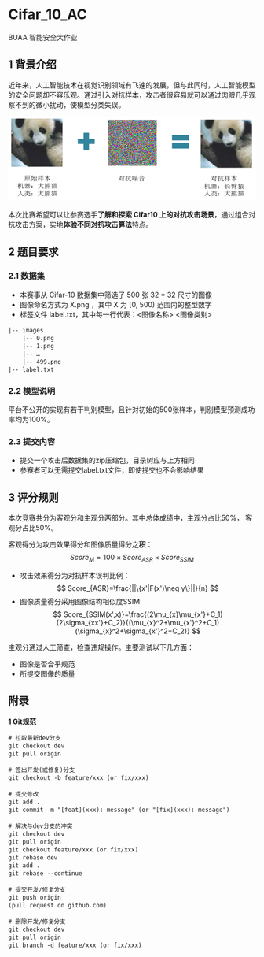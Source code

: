 # Cifar_10_AC
BUAA 智能安全大作业


## 1 背景介绍
近年来，人工智能技术在视觉识别领域有飞速的发展，但与此同时，人工智能模型的安全问题却不容乐观。通过引入对抗样本，攻击者很容易就可以通过肉眼几乎观察不到的微小扰动，使模型分类失误。

![](figure1.png)

本次比赛希望可以让参赛选手**了解和探索 Cifar10 上的对抗攻击场景**，通过组合对抗攻击方案，实地**体验不同对抗攻击算法**特点。


## 2 题目要求
### 2.1 数据集
* 本赛事从 Cifar-10 数据集中筛选了 500 张 32 * 32 尺寸的图像
* 图像命名方式为 X.png ，其中 X 为 [0, 500) 范围内的整型数字
* 标签文件 label.txt，其中每一行代表：<图像名称> <图像类别>
```
|-- images
	|-- 0.png
	|-- 1.png
	|-- …
	|-- 499.png
|-- label.txt
```
### 2.2 模型说明
平台不公开的实现有若干判别模型，且针对初始的500张样本，判别模型预测成功率均为100%。

### 2.3 提交内容
* 提交一个攻击后数据集的zip压缩包，目录树应与上方相同
* 参赛者可以无需提交label.txt文件，即使提交也不会影响结果


## 3 评分规则
本次竞赛共分为客观分和主观分两部分。其中总体成绩中，主观分占比50%， 客观分占比50%。

客观得分为攻击效果得分和图像质量得分之**积**：
$$
Score_M = 100 \times Score_{ASR} \times Score_{SSIM}
$$

* 攻击效果得分为对抗样本误判比例：
$$
Score_{ASR}=\frac{||\{x'|F(x')\neq y\}||}{n}
$$
* 图像质量得分采用图像结构相似度SSIM:
$$
Score_{SSIM(x',x)}=\frac{(2\mu_{x}\mu_{x'}+C_1)(2\sigma_{xx'}+C_2)}{(\mu_{x}^2+\mu_{x'}^2+C_1)(\sigma_{x}^2+\sigma_{x'}^2+C_2)}
$$

主观分通过人工筛查，检查违规操作。主要测试以下几方面：
* 图像是否合乎规范
* 所提交图像的质量


## 附录
**1 Git规范**
```
# 拉取最新dev分支
git checkout dev
git pull origin

# 签出开发(或修复)分支
git checkout -b feature/xxx (or fix/xxx)

# 提交修改
git add .
git commit -m "[feat](xxx): message" (or "[fix](xxx): message")

# 解决与dev分支的冲突
git checkout dev
git pull origin
git checkout feature/xxx (or fix/xxx)
git rebase dev
git add .
git rebase --continue

# 提交开发/修复分支
git push origin
(pull request on github.com)

# 删除开发/修复分支
git checkout dev
git pull origin
git branch -d feature/xxx (or fix/xxx)
```
